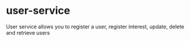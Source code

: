 user-service
============

User service allows you to register a user, register interest, update, delete and retrieve users
